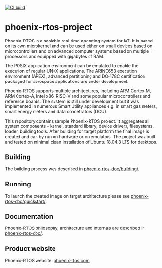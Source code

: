 <a href="https://github.com/phoenix-rtos/phoenix-rtos-project/actions?query=workflow%3Aci"><img alt="CI build" src="https://github.com/phoenix-rtos/phoenix-rtos-project/workflows/ci/badge.svg"></a>

# phoenix-rtos-project

Phoenix-RTOS is a scalable real-time operating system for IoT. It is based on its own microkernel and can be used either on small devices based on microcontrollers and on advanced computer systems based on multiple processors and equipped with gigabytes of RAM.

The POSIX application environment can be emulated to enable the execution of regular UN*X applications. The ARINC653 execution environment (APEX), advanced partitioning and DO-178C certification packaged for aerospace applications are under development.

Phoenix-RTOS supports multiple architectures, including ARM Cortex-M, ARM Cortex-A, Intel x86, RISC-V and some popular microcontrollers and reference boards. The system is still under development but it was implemented in numerous Smart Utility appliances e.g. in smart gas meters, smart energy meters and data concetrators (DCU).

This repository contains sample Phoenix-RTOS project. It aggregates all system components - kernel, standard library, device drivers, filesystems, loader, building tools. After building for target platform the final image is created and can by run on hardware or on emulators. The project was built and tested on minimal clean installation of Ubuntu 18.04.3 LTS for desktops.

## Building
The building process was described in [phoenix-rtos-doc/building/](https://github.com/phoenix-rtos/phoenix-rtos-doc/blob/master/building/README.md).

## Running
To launch the created image on target architecture please see [phoenix-rtos-doc/quickstart/](https://github.com/phoenix-rtos/phoenix-rtos-doc/blob/master/quickstart/README.md).

## Documentation
Phoenix-RTOS philosophy, architecture and internals are described in [phoenix-rtos-doc/](https://github.com/phoenix-rtos/phoenix-rtos-doc/blob/master/README.md).

## Product website
Phoenix-RTOS website: [phoenix-rtos.com](https://phoenix-rtos.com).

